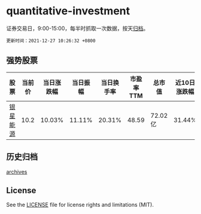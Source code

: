 # quantitative-investment

证券交易日，9:00-15:00，每半时抓取一次数据，按天[归档](archives)。

`更新时间：2021-12-27 10:26:32 +0800`

## 强势股票

|股票|当前价|当日涨跌幅|当日振幅|当日换手率|市盈率TTM|总市值|近10日涨跌幅|
|----|----|----|----|----|----|----|----|
|[银星能源](https://xueqiu.com/S/SZ000862)|10.2|10.03%|11.11%|20.31%|48.59|72.02亿|31.44%|

## 历史归档

[archives](archives)

## License

See the [LICENSE](LICENSE) file for license rights and limitations (MIT).